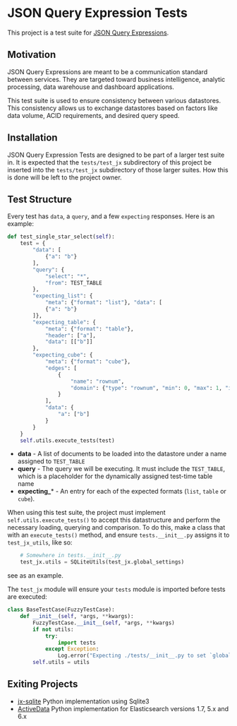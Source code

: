 # JSON Query Expression Tests

This project is a test suite for [JSON Query Expressions](https://github.com/klahnakoski/ActiveData/blob/dev/docs/jx.md).

## Motivation

JSON Query Expressions are meant to be a communication standard between services. They are targeted toward business intelligence, analytic processing, data warehouse and dashboard applications.  

This test suite is used to ensure consistency between various datastores. This consistency allows us to exchange datastores based on factors like data volume, ACID requirements, and desired query speed.  

## Installation

JSON Query Expression Tests are designed to be part of a larger test suite in. It is expected that the `tests/test_jx` subdirectory of this project be inserted into the `tests/test_jx` subdirectory of those larger suites.  How this is done will be left to the project owner.  

## Test Structure

Every test has `data`, a `query`, and a few `expecting` responses. Here is an example:

```python
def test_single_star_select(self):
    test = {
        "data": [
            {"a": "b"}
        ],
        "query": {
            "select": "*",
            "from": TEST_TABLE
        },
        "expecting_list": {
            "meta": {"format": "list"}, "data": [
            {"a": "b"}
        ]},
        "expecting_table": {
            "meta": {"format": "table"},
            "header": ["a"],
            "data": [["b"]]
        },
        "expecting_cube": {
            "meta": {"format": "cube"},
            "edges": [
                {
                    "name": "rownum",
                    "domain": {"type": "rownum", "min": 0, "max": 1, "interval": 1}
                }
            ],
            "data": {
                "a": ["b"]
            }
        }
    }
    self.utils.execute_tests(test)
```

* **data** - A list of documents to be loaded into the datastore under a name assigned to `TEST_TABLE`
* **query** - The query we will be executing. It must include the `TEST_TABLE`, which is a placeholder for the dynamically assigned test-time table name
* **expecting_*** - An entry for each of the expected formats (`list`, `table` or `cube`). 

When using this test suite, the project must implement `self.utils.execute_tests()` to accept this datastructure and perform the necessary loading, querying and comparison. To do this, make a class that with an `execute_tests()` method, and ensure `tests.__init__.py` assigns it to `test_jx_utils`, like so:  

```python
	# Somewhere in tests.__init__.py
    test_jx.utils = SQLiteUtils(test_jx.global_settings)
```
see <insert url here> as an example.

The `test_jx` module will ensure your `tests` module is imported before tests are executed: 

```python
class BaseTestCase(FuzzyTestCase):
    def __init__(self, *args, **kwargs):
        FuzzyTestCase.__init__(self, *args, **kwargs)
        if not utils:
            try:
                import tests
            except Exception:
                Log.error("Expecting ./tests/__init__.py to set `global_settings` and `utils` so tests can be run")
        self.utils = utils
```


## Exiting Projects 

* [jx-sqlite](https://github.com/klahnakoski/jx-sqlite/tree/master) Python implementation using Sqlite3
* [ActiveData](https://github.com/klahnakoski/ActiveData) Python implementation for Elasticsearch versions 1.7, 5.x and 6.x



  
